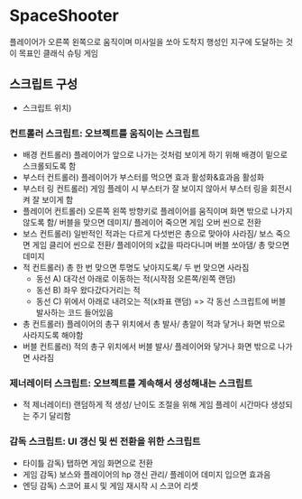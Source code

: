# SpaceShooter
플레이어가 오른쪽 왼쪽으로 움직이며 미사일을 쏘아 도착지 행성인 지구에 도달하는 것이 목표인 클래식 슈팅 게임

## 스크립트 구성
- 스크립트 위치) 
### 컨트롤러 스크립트: 오브젝트를 움직이는 스크립트
- 배경 컨트롤러) 플레이어가 앞으로 나가는 것처럼 보이게 하기 위해 배경이 밑으로 스크롤되도록 함
- 부스터 컨트롤러) 플레이어가 부스터를 먹으면 효과 활성화&효과음 활성화
- 부스터 링 컨트롤러) 게임 플레이 시 부스터가 잘 보이지 않아서 부스터 링을 회전시켜 잘 보이게 함
- 플레이어 컨트롤러) 오른쪽 왼쪽 방향키로 플레이어를 움직이며 화면 밖으로 나가지 않도록 함/ 버블을 맞으면 데미지/ 플레이어 죽으면 게임 오버 씬으로 전환
- 보스 컨트롤러) 일반적인 적과는 다르게 다섯번은 총으로 맞아야 사라짐/ 보스 죽으면 게임 클리어 씬으로 전환/ 플레이어의 x값을 따라다니며 버블 쏘아댐/ 총 맞으면 데미지
- 적 컨트롤러) 총 한 번 맞으면 투명도 낮아지도록/ 두 번 맞으면 사라짐
  - 동선 A) 대각선 아래로 이동하는 적(시작점 오른쪽/왼쪽 랜덤)
  - 동선 B) 좌우 왔다갔다거리는 적
  - 동선 C) 위에서 아래로 내려오는 적(x좌표 랜덤)
    => 각 동선 스크립트에 버블 발사하는 코드 들어있음
- 총 컨트롤러) 플레이어의 총구 위치에서 총 발사/ 총알이 적과 닿거나 화면 밖으로 사라지도록 해야함
- 버블 컨트롤러) 적의 총구 위치에서 버블 발사/ 플레이어와 닿거나 화면 밖으로 나가면 사라짐

### 제너레이터 스크립트: 오브젝트를 계속해서 생성해내는 스크립트
- 적 제너레이터) 랜덤하게 적 생성/ 난이도 조절을 위해 게임 플레이 시간마다 생성되는 주기 달리함

### 감독 스크립트: UI 갱신 및 씬 전환을 위한 스크립트
- 타이틀 감독) 탭하면 게임 화면으로 전환
- 게임 감독) 보스와 플레이어의 hp 갱신 관리/ 플레이어 데미지 입으면 효과음
- 엔딩 감독) 스코어 표시 및 게임 재시작 시 스코어 리셋
